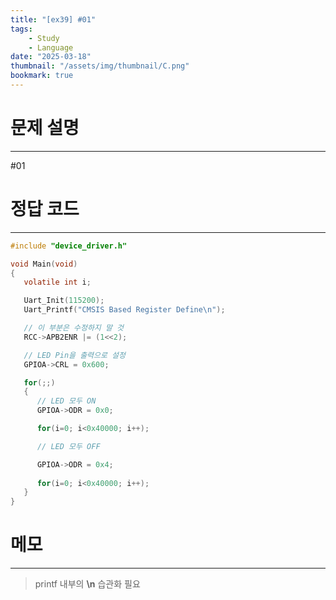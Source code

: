 ```yaml
---
title: "[ex39] #01"
tags:
    - Study
    - Language
date: "2025-03-18"
thumbnail: "/assets/img/thumbnail/C.png"
bookmark: true
---
```

# 문제 설명
---

#01

# 정답 코드
---

```c
#include "device_driver.h"

void Main(void)
{
   volatile int i;

   Uart_Init(115200);
   Uart_Printf("CMSIS Based Register Define\n");

   // 이 부분은 수정하지 말 것
   RCC->APB2ENR |= (1<<2);

   // LED Pin을 출력으로 설정
   GPIOA->CRL = 0x600;

   for(;;)
   {
      // LED 모두 ON
      GPIOA->ODR = 0x0;

      for(i=0; i<0x40000; i++);

      // LED 모두 OFF

      GPIOA->ODR = 0x4;
      
      for(i=0; i<0x40000; i++);
   }
}
```

# 메모
---
> printf 내부의 **\n** 습관화 필요